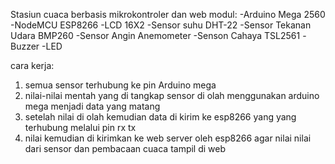 Stasiun cuaca berbasis mikrokontroler dan web
modul:
-Arduino Mega 2560
-NodeMCU ESP8266
-LCD 16X2
-Sensor suhu DHT-22
-Sensor Tekanan Udara BMP260
-Sensor Angin Anemometer
-Senson Cahaya TSL2561
-Buzzer
-LED

cara kerja:
1. semua sensor terhubung ke pin Arduino mega
2. nilai-nilai mentah yang di tangkap sensor di olah menggunakan arduino mega menjadi data yang matang
3. setelah nilai di olah kemudian data di kirim ke esp8266 yang yang terhubung melalui pin rx tx
4. nilai kemudian di kirimkan ke web server oleh esp8266 agar nilai nilai dari sensor dan pembacaan cuaca tampil di web
